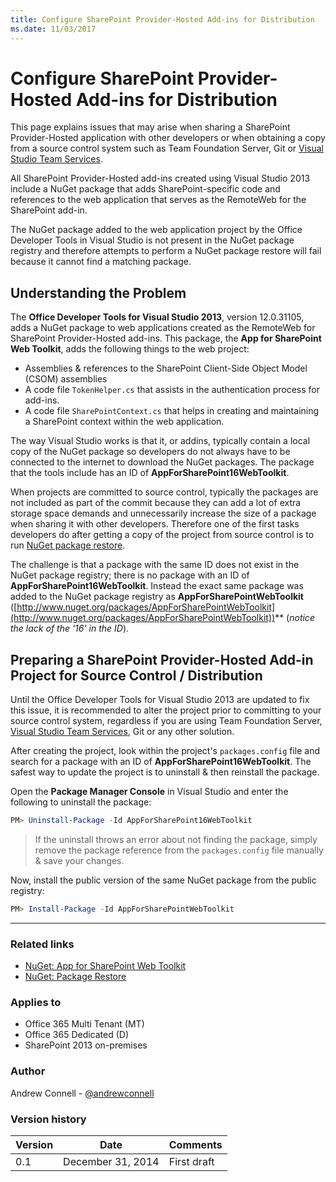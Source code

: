 ```yaml
---
title: Configure SharePoint Provider-Hosted Add-ins for Distribution
ms.date: 11/03/2017
---
```


# Configure SharePoint Provider-Hosted Add-ins for Distribution

This page explains issues that may arise when sharing a SharePoint Provider-Hosted application with other developers or when obtaining a copy from a source control system such as Team Foundation Server, Git or [Visual Studio Team Services](https://www.visualstudio.com/vso/).

All SharePoint Provider-Hosted add-ins created using Visual Studio 2013 include a NuGet package that adds SharePoint-specific code and references to the web application that serves as the RemoteWeb for the SharePoint add-in. 

The NuGet package added to the web application project by the Office Developer Tools in Visual Studio is not present in the NuGet package registry and therefore attempts to perform a NuGet package restore will fail because it cannot find a matching package.

## Understanding the Problem

The **Office Developer Tools for Visual Studio 2013**, version 12.0.31105, adds a NuGet package to web applications created as the RemoteWeb for SharePoint Provider-Hosted add-ins. This package, the **App for SharePoint Web Toolkit**, adds the following things to the web project:

- Assemblies & references to the SharePoint Client-Side Object Model (CSOM) assemblies
- A code file `TokenHelper.cs` that assists in the authentication process for add-ins.
- A code file `SharePointContext.cs` that helps in creating and maintaining a SharePoint context within the web application.

The way Visual Studio works is that it, or addins, typically contain a local copy of the NuGet package so developers do not always have to be connected to the internet to download the NuGet packages. The package that the tools include has an ID of **AppForSharePoint16WebToolkit**.

When projects are committed to source control, typically the packages are not included as part of the commit because they can add a lot of extra storage space demands and unnecessarily increase the size of a package when sharing it with other developers. Therefore one of the first tasks developers do after getting a copy of the project from source control is to run [NuGet package restore](http://docs.nuget.org/docs/reference/package-restore).

The challenge is that a package with the same ID does not exist in the NuGet package registry; there is no package with an ID of **AppForSharePoint16WebToolkit**. Instead the exact same package was added to the NuGet package registry as **AppForSharePointWebToolkit** ([http://www.nuget.org/packages/AppForSharePointWebToolkit](http://www.nuget.org/packages/AppForSharePointWebToolkit))** (*notice the lack of the '16' in the ID*).

## Preparing a SharePoint Provider-Hosted Add-in Project for Source Control / Distribution

Until the Office Developer Tools for Visual Studio 2013 are updated to fix this issue, it is recommended to alter the project prior to committing to your source control system, regardless if you are using Team Foundation Server, [Visual Studio Team Services](https://www.visualstudio.com/vso/), Git or any other solution.

After creating the project, look within the project's `packages.config` file and search for a package with an ID of **AppForSharePoint16WebToolkit**. The safest way to update the project is to uninstall & then reinstall the package.

Open the **Package Manager Console** in Visual Studio and enter the following to uninstall the package:

  ````powershell
  PM> Uninstall-Package -Id AppForSharePoint16WebToolkit
  ````

  > If the uninstall throws an error about not finding the package, simply remove the package reference from the `packages.config` file manually & save your changes.

Now, install the public version of the same NuGet package from the public registry:

  ````powershell
  PM> Install-Package -Id AppForSharePointWebToolkit
  ````

----------

### Related links ###
- [NuGet: App for SharePoint Web Toolkit](http://www.nuget.org/packages/AppForSharePointWebToolkit)
- [NuGet: Package Restore](http://docs.nuget.org/docs/reference/package-restore)

### Applies to ###
-  Office 365 Multi Tenant (MT)
-  Office 365 Dedicated (D)
-  SharePoint 2013 on-premises

### Author
Andrew Connell - [@andrewconnell](https://twitter.com/andrewconnell)

### Version history ###
Version  | Date | Comments
---------| -----| --------
0.1  | December 31, 2014 | First draft
